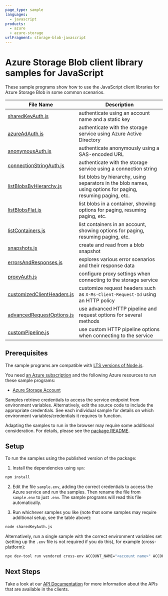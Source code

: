 ```yaml
---
page_type: sample
languages:
  - javascript
products:
  - azure
  - azure-storage
urlFragment: storage-blob-javascript
---
```


# Azure Storage Blob client library samples for JavaScript

These sample programs show how to use the JavaScript client libraries for Azure Storage Blob in some common scenarios.

| **File Name**                                         | **Description**                                                                                              |
| ----------------------------------------------------- | ------------------------------------------------------------------------------------------------------------ |
| [sharedKeyAuth.js][sharedkeyauth]                     | authenticate using an account name and a static key                                                          |
| [azureAdAuth.js][azureadauth]                         | authenticate with the storage service using Azure Active Directory                                           |
| [anonymousAuth.js][anonymousauth]                     | authenticate anonymously using a SAS-encoded URL                                                             |
| [connectionStringAuth.js][connectionstringauth]       | authenticate with the storage service using a connection string                                              |
| [listBlobsByHierarchy.js][listblobsbyhierarchy]       | list blobs by hierarchy, using separators in the blob names, using options for paging, resuming paging, etc. |
| [listBlobsFlat.js][listblobsflat]                     | list blobs in a container, showing options for paging, resuming paging, etc.                                 |
| [listContainers.js][listcontainers]                   | list containers in an account, showing options for paging, resuming paging, etc.                             |
| [snapshots.js][snapshots]                             | create and read from a blob snapshot                                                                         |
| [errorsAndResponses.js][errorsandresponses]           | explores various error scenarios and their response data                                                     |
| [proxyAuth.js][proxyauth]                             | configure proxy settings when connecting to the storage service                                              |
| [customizedClientHeaders.js][customizedclientheaders] | customize request headers such as `X-Ms-Client-Request-Id` using an HTTP policy                              |
| [advancedRequestOptions.js][advancedrequestoptions]   | use advanced HTTP pipeline and request options for several methods                                           |
| [customPipeline.js][custompipeline]                   | use custom HTTP pipeline options when connecting to the service                                              |

## Prerequisites

The sample programs are compatible with [LTS versions of Node.js](https://github.com/nodejs/release#release-schedule).

You need [an Azure subscription][freesub] and the following Azure resources to run these sample programs:

- [Azure Storage Account][createinstance_azurestorageaccount]

Samples retrieve credentials to access the service endpoint from environment variables. Alternatively, edit the source code to include the appropriate credentials. See each individual sample for details on which environment variables/credentials it requires to function.

Adapting the samples to run in the browser may require some additional consideration. For details, please see the [package README][package].

## Setup

To run the samples using the published version of the package:

1. Install the dependencies using `npm`:

```bash
npm install
```

2. Edit the file `sample.env`, adding the correct credentials to access the Azure service and run the samples. Then rename the file from `sample.env` to just `.env`. The sample programs will read this file automatically.

3. Run whichever samples you like (note that some samples may require additional setup, see the table above):

```bash
node sharedKeyAuth.js
```

Alternatively, run a single sample with the correct environment variables set (setting up the `.env` file is not required if you do this), for example (cross-platform):

```bash
npx dev-tool run vendored cross-env ACCOUNT_NAME="<account name>" ACCOUNT_KEY="<account key>" node sharedKeyAuth.js
```

## Next Steps

Take a look at our [API Documentation][apiref] for more information about the APIs that are available in the clients.

[sharedkeyauth]: https://github.com/Azure/azure-sdk-for-js/blob/main/sdk/storage/storage-blob/samples/v12/javascript/sharedKeyAuth.js
[azureadauth]: https://github.com/Azure/azure-sdk-for-js/blob/main/sdk/storage/storage-blob/samples/v12/javascript/azureAdAuth.js
[anonymousauth]: https://github.com/Azure/azure-sdk-for-js/blob/main/sdk/storage/storage-blob/samples/v12/javascript/anonymousAuth.js
[connectionstringauth]: https://github.com/Azure/azure-sdk-for-js/blob/main/sdk/storage/storage-blob/samples/v12/javascript/connectionStringAuth.js
[listblobsbyhierarchy]: https://github.com/Azure/azure-sdk-for-js/blob/main/sdk/storage/storage-blob/samples/v12/javascript/listBlobsByHierarchy.js
[listblobsflat]: https://github.com/Azure/azure-sdk-for-js/blob/main/sdk/storage/storage-blob/samples/v12/javascript/listBlobsFlat.js
[listcontainers]: https://github.com/Azure/azure-sdk-for-js/blob/main/sdk/storage/storage-blob/samples/v12/javascript/listContainers.js
[snapshots]: https://github.com/Azure/azure-sdk-for-js/blob/main/sdk/storage/storage-blob/samples/v12/javascript/snapshots.js
[errorsandresponses]: https://github.com/Azure/azure-sdk-for-js/blob/main/sdk/storage/storage-blob/samples/v12/javascript/errorsAndResponses.js
[proxyauth]: https://github.com/Azure/azure-sdk-for-js/blob/main/sdk/storage/storage-blob/samples/v12/javascript/proxyAuth.js
[customizedclientheaders]: https://github.com/Azure/azure-sdk-for-js/blob/main/sdk/storage/storage-blob/samples/v12/javascript/customizedClientHeaders.js
[advancedrequestoptions]: https://github.com/Azure/azure-sdk-for-js/blob/main/sdk/storage/storage-blob/samples/v12/javascript/advancedRequestOptions.js
[custompipeline]: https://github.com/Azure/azure-sdk-for-js/blob/main/sdk/storage/storage-blob/samples/v12/javascript/customPipeline.js
[apiref]: https://learn.microsoft.com/javascript/api/@azure/storage-blob
[freesub]: https://azure.microsoft.com/free/
[createinstance_azurestorageaccount]: https://learn.microsoft.com/azure/storage/common/storage-account-overview
[package]: https://github.com/Azure/azure-sdk-for-js/tree/main/sdk/storage/storage-blob/README.md
